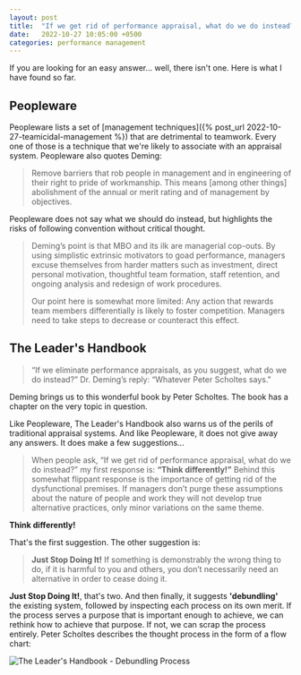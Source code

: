 ```yaml
---
layout: post
title:  "If we get rid of performance appraisal, what do we do instead?"
date:   2022-10-27 10:05:00 +0500
categories: performance management
---
```


If you are looking for an easy answer... well, there isn't one. Here is what I have found so far.

## Peopleware

Peopleware lists a set of [management techniques]({% post_url 2022-10-27-teamicidal-management %}) that are detrimental to teamwork. Every one of those is a technique that we're likely to associate with an appraisal system. Peopleware also quotes Deming:

> Remove barriers that rob people in management and in engineering of their right to pride of workmanship. This means \[among other things\] abolishment of the annual or merit rating and of management by objectives.

Peopleware does not say what we should do instead, but highlights the risks of following convention without critical thought.

> Deming’s point is that MBO and its ilk are managerial cop-outs. By using simplistic extrinsic motivators to goad performance, managers excuse themselves from harder matters such as investment, direct personal motivation, thoughtful team formation, staff retention, and ongoing analysis and redesign of work procedures.
> 
> Our point here is somewhat more limited: Any action that rewards team members differentially is likely to foster competition. Managers need to take steps to decrease or counteract this effect.

## The Leader's Handbook

> “If we eliminate performance appraisals, as you suggest, what do we do instead?” Dr. Deming’s reply: “Whatever Peter Scholtes says."

Deming brings us to this wonderful book by Peter Scholtes. The book has a chapter on the very topic in question.

Like Peopleware, The Leader's Handbook also warns us of the perils of traditional appraisal systems. And like Peopleware, it does not give away any answers. It does make a few suggestions...

> When people ask, “If we get rid of performance appraisal, what do we do instead?” my first response is: **“Think differently!”** Behind this somewhat flippant response is the importance of getting rid of the dysfunctional premises. If managers don’t purge these assumptions about the nature of people and work they will not develop true alternative practices, only minor variations on the same theme.

**Think differently!**

That's the first suggestion. The other suggestion is:

> **Just Stop Doing It!** If something is demonstrably the wrong thing to do, if it is harmful to you and others, you don’t necessarily need an alternative in order to cease doing it.

**Just Stop Doing It!**, that's two. And then finally, it suggests **'debundling'** the existing system, followed by inspecting each process on its own merit. If the process serves a purpose that is important enough to achieve, we can rethink how to achieve that purpose. If not, we can scrap the process entirely. Peter Scholtes describes the thought process in the form of a flow chart:

![The Leader's Handbook - Debundling Process](/assets/images/the-leaders-handbook-debundling.png "Debundling Process")